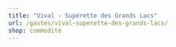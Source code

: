 ```yaml
---
title: "Vival - Supérette des Grands Lacs"
url: /gastes/vival-superette-des-grands-lacs/
shop: commodité
---
```

